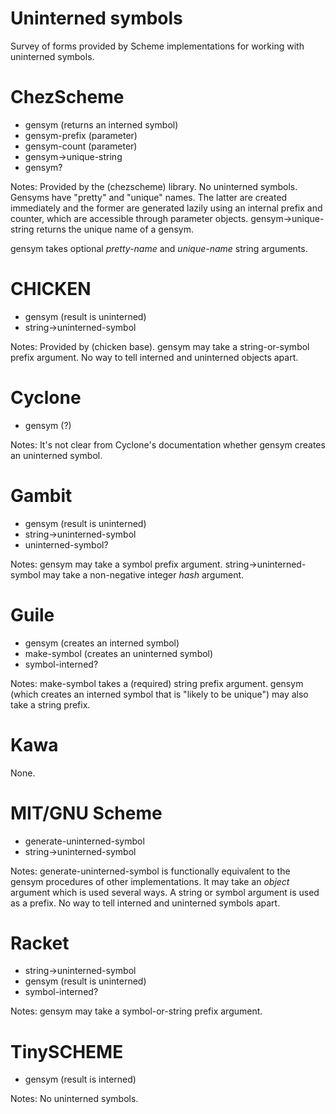 # Uninterned symbols

Survey of forms provided by Scheme implementations for working with
uninterned symbols.


# ChezScheme

* gensym (returns an interned symbol)
* gensym-prefix (parameter)
* gensym-count (parameter)
* gensym->unique-string
* gensym?

Notes: Provided by the (chezscheme) library. No uninterned symbols.
Gensyms have "pretty" and "unique" names. The latter are created
immediately and the former are generated lazily using an internal
prefix and counter, which are accessible through parameter objects.
gensym->unique-string returns the unique name of a gensym.

gensym takes optional *pretty-name* and *unique-name* string arguments.


# CHICKEN

* gensym (result is uninterned)
* string->uninterned-symbol

Notes: Provided by (chicken base). gensym may take a string-or-symbol
prefix argument. No way to tell interned and uninterned objects apart.


# Cyclone

* gensym (?)

Notes: It's not clear from Cyclone's documentation whether gensym
creates an uninterned symbol.


# Gambit

* gensym (result is uninterned)
* string->uninterned-symbol
* uninterned-symbol?

Notes: gensym may take a symbol prefix argument.
string->uninterned-symbol may take a non-negative integer *hash*
argument.


# Guile

* gensym (creates an interned symbol)
* make-symbol (creates an uninterned symbol)
* symbol-interned?

Notes: make-symbol takes a (required) string prefix argument. gensym
(which creates an interned symbol that is "likely to be unique") may
also take a string prefix.


# Kawa

None.


# MIT/GNU Scheme

* generate-uninterned-symbol
* string->uninterned-symbol

Notes: generate-uninterned-symbol is functionally equivalent to the
gensym procedures of other implementations. It may take an *object*
argument which is used several ways. A string or symbol argument is
used as a prefix. No way to tell interned and uninterned symbols
apart.


# Racket

* string->uninterned-symbol
* gensym (result is uninterned)
* symbol-interned?

Notes: gensym may take a symbol-or-string prefix argument.


# TinySCHEME

* gensym (result is interned)

Notes: No uninterned symbols.
